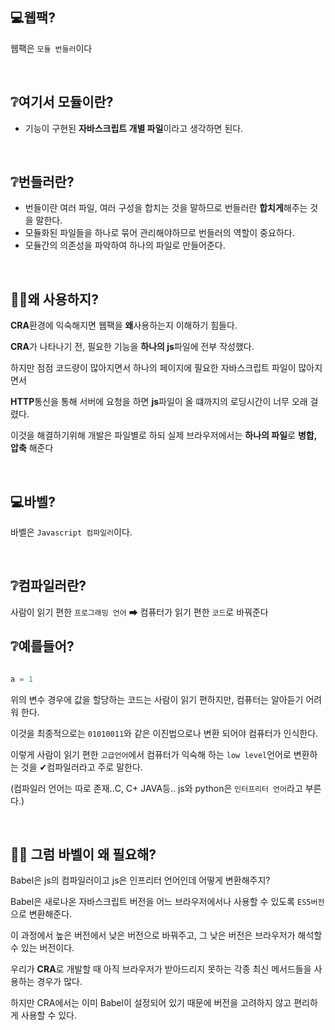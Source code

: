 ## 💻웹팩?
 웹팩은 `모듈 번들러`이다 


<br>


## ❔여기서 **모듈**이란?

- 기능이 구현된 **자바스크립트 개별 파일**이라고 생각하면 된다.

<br>


## ❔번들러란?

- 번들이란 여러 파일, 여러 구성을 합치는 것을 말하므로 번들러란 **합치게**해주는 것을 말한다.
- 모듈화된 파일들을 하나로 묶어 관리해야하므로 번들러의 역할이 중요하다.
- 모듈간의 의존성을 파악하여 하나의 파일로 만들어준다.


<br>

## 🤷‍♀️왜 사용하지?

**CRA**환경에 익숙해지면 웹팩을 **왜**사용하는지 이해하기 힘들다.

**CRA**가 나타나기 전, 필요한 기능을 **하나의 js**파일에 전부 작성했다.

하지만 점점 코드량이 많아지면서 하나의 페이지에 필요한 자바스크립트 파일이 많아지면서 

**HTTP**통신을 통해 서버에 요청을 하면 **js**파일이 올 떄까지의 로딩시간이 너무 오래 걸렸다.

이것을 해결하기위해 개발은 파일별로 하되 실제 브라우저에서는 **하나의 파일**로 **병합, 압축** 해준다


<br>

## 💻바벨?
 바벨은 `Javascript 컴파일러`이다. 
 
 
<br>

##  ❔컴파일러란?

사람이 읽기 편한 `프로그래밍 언어` ➡ 컴퓨터가 읽기 편한 `코드`로 바꿔준다

##  ❔예를들어?

```js

a = 1

```

위의 변수 경우에 값을 할당하는 코드는 사람이 읽기 편하지만, 컴퓨터는 알아듣기 어려워 한다.

이것을 최종적으로는 `01010011`와 같은 이진법으로나 변환 되어야 컴퓨터가 인식한다.

이렇게 사람이 읽기 편한 `고급언어`에서 컴퓨터가 익숙해 하는 `low level`언어로 변환하는 것을 ✔컴파일러라고 주로 말한다. 

(컴파일러 언어는 따로 존재..C, C+ JAVA등.. js와 python은 `인터프리터 언어`라고 부른다.)

<br>

## 🤷‍♀️ 그럼 바벨이 왜 필요해?

Babel은 js의 컴파일러이고 js은 인프리터 언어인데 어떻게 변환해주지?

Babel은 새로나온 자바스크립트 버전을 어느 브라우저에서나 사용할 수 있도록 `ES5버전`으로 변환해준다. 

이 과정에서 높은 버전에서 낮은 버전으로 바꿔주고, 그 낮은 버전은 브라우저가 해석할 수 있는 버전이다. 

우리가 **CRA**로 개발할 때 아직 브라우저가 받아드리지 못하는 각종 최신 메서드들을 사용하는 경우가 많다. 

하지만 CRA에서는 이미 Babel이 설정되어 있기 때문에 버전을 고려하지 않고 편리하게 사용할 수 있다.





